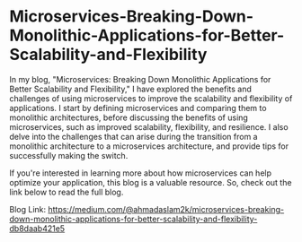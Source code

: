 # Microservices-Breaking-Down-Monolithic-Applications-for-Better-Scalability-and-Flexibility

In my blog, "Microservices: Breaking Down Monolithic Applications for Better Scalability and Flexibility," I have explored the benefits and challenges of using microservices to improve the scalability and flexibility of applications. 
I start by defining microservices and comparing them to monolithic architectures, before discussing the benefits of using microservices, such as improved scalability, flexibility, and resilience. 
I also delve into the challenges that can arise during the transition from a monolithic architecture to a microservices architecture, and provide tips for successfully making the switch. 

If you're interested in learning more about how microservices can help optimize your application, this blog is a valuable resource. So, check out the link below to read the full blog.

Blog Link: https://medium.com/@ahmadaslam2k/microservices-breaking-down-monolithic-applications-for-better-scalability-and-flexibility-db8daab421e5
